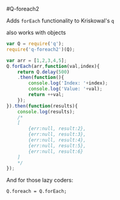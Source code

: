 #Q-foreach2

Adds `forEach` functionality to Kriskowal's  `q`

also works with objects

```javascript
var Q = require('q');
require('q-foreach2')(Q);

var arr = [1,2,3,4,5];
Q.forEach(arr,function(val,index){
	return Q.delay(500)
	.then(function(){
		console.log('Index: '+index);
		console.log('Value: '+val);
		return ++val;
	});
}).then(function(results){
	console.log(results);
	/*
	[
		{err:null, result:2},
		{err:null, result:3},
		{err:null, result:4},
		{err:null, result:5},
		{err:null, result:6}
	]
	*/
});
```

And for those lazy coders:
```
Q.foreach = Q.forEach;
```